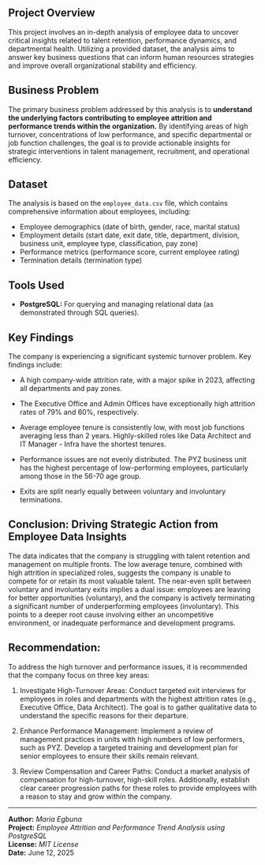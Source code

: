 ## Project Overview

This project involves an in-depth analysis of employee data to uncover critical insights related to talent retention, performance dynamics, and departmental health. Utilizing a provided dataset, the analysis aims to answer key business questions that can inform human resources strategies and improve overall organizational stability and efficiency.

## Business Problem

The primary business problem addressed by this analysis is to **understand the underlying factors contributing to employee attrition and performance trends within the organization.** By identifying areas of high turnover, concentrations of low performance, and specific departmental or job function challenges, the goal is to provide actionable insights for strategic interventions in talent management, recruitment, and operational efficiency.

## Dataset

The analysis is based on the `employee_data.csv` file, which contains comprehensive information about employees, including:
* Employee demographics (date of birth, gender, race, marital status)
* Employment details (start date, exit date, title, department, division, business unit, employee type, classification, pay zone)
* Performance metrics (performance score, current employee rating)
* Termination details (termination type)

## Tools Used

* **PostgreSQL:** For querying and managing relational data (as demonstrated through SQL queries).

## Key Findings

The company is experiencing a significant systemic turnover problem. Key findings include:

* A high company-wide attrition rate, with a major spike in 2023, affecting all departments and pay zones.

* The Executive Office and Admin Offices have exceptionally high attrition rates of 79% and 60%, respectively.

* Average employee tenure is consistently low, with most job functions averaging less than 2 years. Highly-skilled roles like Data Architect and IT Manager - Infra have the shortest tenures.

* Performance issues are not evenly distributed. The PYZ business unit has the highest percentage of low-performing employees, particularly among those in the 56-70 age group.

* Exits are split nearly equally between voluntary and involuntary terminations.

## Conclusion: Driving Strategic Action from Employee Data Insights

The data indicates that the company is struggling with talent retention and management on multiple fronts. The low average tenure, combined with high attrition in specialized roles, suggests the company is unable to compete for or retain its most valuable talent. The near-even split between voluntary and involuntary exits implies a dual issue: employees are leaving for better opportunities (voluntary), and the company is actively terminating a significant number of underperforming employees (involuntary). This points to a deeper root cause involving either an uncompetitive environment, or inadequate performance and development programs.

## Recommendation:

To address the high turnover and performance issues, it is recommended that the company focus on three key areas:

1. Investigate High-Turnover Areas: Conduct targeted exit interviews for employees in roles and departments with the highest attrition rates (e.g., Executive Office, Data Architect). The goal is to gather qualitative data to understand the specific reasons for their departure.

2. Enhance Performance Management: Implement a review of management practices in units with high numbers of low performers, such as PYZ. Develop a targeted training and development plan for senior employees to ensure their skills remain relevant.

3. Review Compensation and Career Paths: Conduct a market analysis of compensation for high-turnover, high-skill roles. Additionally, establish clear career progression paths for these roles to provide employees with a reason to stay and grow within the company.

---
**Author:** *Maria Egbuna*  
**Project:** *Employee Attrition and Performance Trend Analysis using PostgreSQL*  
**License:** *MIT License*  
**Date:** June 12, 2025
